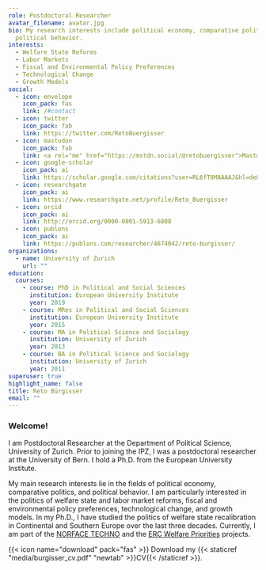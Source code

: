 ```yaml
---
role: Postdoctoral Researcher
avatar_filename: avatar.jpg
bio: My research interests include political economy, comparative politics, and
  political behavior.
interests:
  - Welfare State Reforms
  - Labor Markets
  - Fiscal and Environmental Policy Preferences
  - Technological Change
  - Growth Models
social:
  - icon: envelope
    icon_pack: fas
    link: /#contact
  - icon: twitter
    icon_pack: fab
    link: https://twitter.com/RetoBuergisser
  - icon: mastodon
    icon_pack: fab
    link: <a rel="me" href="https://mstdn.social/@retobuergisser">Mastodon</a>
  - icon: google-scholar
    icon_pack: ai
    link: https://scholar.google.com/citations?user=RL6fT8MAAAAJ&hl=de&oi=ao
  - icon: researchgate
    icon_pack: ai
    link: https://www.researchgate.net/profile/Reto_Buergisser
  - icon: orcid
    icon_pack: ai
    link: http://orcid.org/0000-0001-5913-6808 
  - icon: publons
    icon_pack: ai
    link: https://publons.com/researcher/4674042/reto-burgisser/     
organizations:
  - name: University of Zurich
    url: ""
education:
  courses:
    - course: PhD in Political and Social Sciences
      institution: European University Institute
      year: 2019
    - course: MRes in Political and Social Sciences
      institution: European University Institute
      year: 2015
    - course: MA in Political Science and Sociology
      institution: University of Zurich
      year: 2013
    - course: BA in Political Science and Sociology
      institution: University of Zurich
      year: 2011
superuser: true
highlight_name: false
title: Reto Bürgisser
email: ""
---
```


### Welcome!

I am Postdoctoral Researcher at the Department of Political Science, University of Zurich. Prior to joining the IPZ, I was a postdoctoral researcher at the University of Bern. I hold a Ph.D. from the European University Institute.

My main research interests lie in the fields of political economy, comparative politics, and political behavior. I am particularly interested in the politics of welfare state and labor market reforms, fiscal and environmental policy preferences, technological change, and growth models. In my Ph.D., I have studied the politics of welfare state recalibration in Continental and Southern Europe over the last three decades. Currently, I am part of the [NORFACE TECHNO](https://techno-norface.net/) and the [ERC Welfare Priorities](http://welfarepriorities.eu) projects. 

{{< icon name="download" pack="fas" >}} Download my {{< staticref "media/burgisser_cv.pdf" "newtab" >}}CV{{< /staticref >}}.
